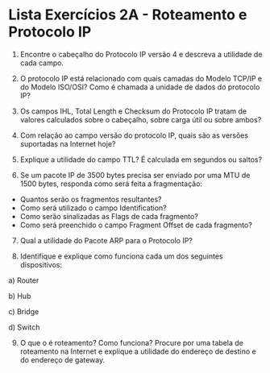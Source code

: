 # Lista Exercícios 2A - Roteamento e Protocolo IP

1) Encontre o cabeçalho do Protocolo IP versão 4 e descreva a utilidade de cada campo.

2) O protocolo IP está relacionado com quais camadas do Modelo TCP/IP e do Modelo ISO/OSI? Como é chamada a unidade de dados do protocolo IP?

3) Os campos IHL, Total Length e Checksum do Protocolo IP tratam de valores calculados sobre o cabeçalho, sobre carga útil ou sobre ambos?

4) Com relação ao campo versão do protocolo IP, quais são as versões suportadas na Internet hoje?

5) Explique a utilidade do campo TTL? É calculada em segundos ou saltos?

6) Se um pacote IP de 3500 bytes precisa ser enviado por uma MTU de 1500 bytes, responda como será feita a fragmentação:
- Quantos serão os fragmentos resultantes?
- Como será utilizado o campo Identification?
- Como serão sinalizadas as Flags de cada fragmento?
- Como será preenchido o campo Fragment Offset de cada fragmento?

7) Qual a utilidade do Pacote ARP para o Protocolo IP?

8) Identifique e explique como funciona cada um dos seguintes dispositivos:

a) Router

b) Hub

c) Bridge

d) Switch

9) O que o é roteamento? Como funciona? Procure por uma tabela de roteamento na Internet e explique a utilidade do endereço de destino e do endereço de gateway.

